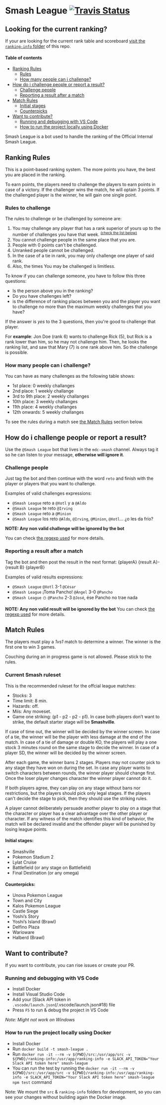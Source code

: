 # Smash League [![Travis Status](https://travis-ci.org/Xotl/Smash-League.svg?branch=master)](https://travis-ci.org/Xotl/Smash-League)

## Looking for the current ranking?
If your are looking for the current rank table and scoreboard [visit the `ranking-info` folder](./ranking-info/) of this repo.

#### Table of contents
* [Ranking Rules](#ranking-rules)
    * [Rules](#rules)
    * [How many people can i challenge?](#How-many-people-can-i-challenge)
* [How do i challenge people or report a result?](#how-do-i-challenge-people-or-report-a-result)
    * [Challenge people](#challenge-people)
    * [Reporting a result after a match](#reporting-a-result-after-a-match)
* [Match Rules](#match-rules)
    * [Initial stages](#initial-stages)
    * [Counterpicks](#counterpicks)
* [Want to contribute?](#Want-to-contribute)
    * [Running and debugging with VS Code](#Running-and-debugging-with-VS-Code)
    * [How to run the project locally using Docker](#How-to-run-the-project-locally-using-Docker)

Smash League is a bot used to handle the ranking of the Official Internal Smash League.

## Ranking Rules

This is a point-based ranking system. The more points you have, the best you are placed in the ranking.

To earn points, the players need to challenge the players to earn points in case of a victory. If the challenger wins the match, he will optain 3 points. If the challenged player is the winner, he will gain one single point.


### Rules to challenge
The rules to challenge or be challenged by someone are:
1. You may challenge any player that has a rank superior of yours up to the number of challenges you have that week. <sup>[(check the list below)](#How-many-people-can-i-challenge)</sup>
1. You cannot challenge people in the same place that you are.
1. People with 0 points can't be challenged.
1. Unranked people cannot be challenged.
1. In the case of a tie in rank, you may only challenge one player of said rank.
1. Also, the times You may be challenged is limitless.


To know if you can challenge someone, you have to follow this three questions:
- Is the person above you in the ranking?
- Do you have challenges left?
- is the difference of ranking places between you and the player you want to challenge no more than the maximum weekly challenges that you have?

If the answer is *yes* to the 3 questions, then you're good to challenge that player. 

For **example**: Jon Doe (rank 6) wants to challenge Rick (5), but Rick is a rank lower than him, so he may not challenge him. Then, he looks the ranking list, and saw that Mary (7) is one rank above him. So the challenge is possible.

### How many people can i challenge?
You can have as many challenges as the following table shows:

- 1st place: 0 weekly challanges
- 2nd place: 1 weekly challange
- 3rd to 9th place: 2 weekly challanges
- 10th place: 3 weekly challanges
- 11th place: 4 weekly challanges
- 12th onwards: 5 weekly challanges

To see the rules during a match see [the Match Rules](#Match-Rules) section below.

## How do i challenge people or report a result?
Use the `@Smash League` bot that lives in the `mdc-smash` channel. Always tag it so he can listen to your message, **otherwise will ignore it**.

### Challenge people
Just tag the bot and then continue with the word `reto` and finish with the player or players that you want to challenge.

Examples of valid challenges expressions:
* `@Smash League` reto a `@Xotl` y a `@Aldo`
* `@Smash League` te reto `@Irving`
* `@Smash League` reto a `@Minion`
* `@Smash League` los reto `@Aldo`, `@Irving`, `@Minion`, `@Xotl`... ¿o les da frío?

**NOTE: Any non valid challenge will be ignored by the bot**

You can check [the regexp used](src/smash-league.js#L5) for more details.

### Reporting a result after a match
Tag the bot and then post the result in the next format: {playerA} {result A}-{result B} {playerB}

Examples of valid results expressions:
* `@Smash League` `@Xotl` 3-1 `@César`
* `@Smash League` ¡Toma Pancho! `@Ángel` 3-0 `@Pancho`
* `@Smash League` :snowman: `@Pancho` 2-3 `@José`, ése Pancho no trae nada

**NOTE: Any non valid result will be ignored by the bot**
You can check [the regexp used](src/smash-league.js#L6) for more details.


## Match Rules

The players must play a *1vs1* match to determine a winner. The winner is the first one to win 3 games.

Couching during an in progress game is not allowed. Please stick to the rules.

### Current Smash ruleset

This is the recommended ruleset for the offcial league matches:

- Stocks: 3
- Time limit: 8 min.
- Hazards: off.
- Miis: Any moveset.
- Game one striking: (p1 - p2 - p2 - p1). In case both players don’t want to strike, the default starter stage will be **Smashville**.

If case of time out, the winner will be decided by the winner screen. In case of a tie, the winner will be the player with less damage at the end of the match. In case of a tie of damage or double KO, the players will play a one stock 3 minutes round on the same stage to decide the winner. In case of a player SD, the winner will be decided by the winner screen.

After each game, the winner bans 2 stages. Players may not counter pick to any stage they have won on during the set.
In case any player wants to switch characters between rounds, the winner player should change first. Once the loser player changes character the winner player cannot do it.

If both players agree, they can play on any stage without bans nor restrictions, but the players should pick only legal stages. If the players can't decide the stage to pick, then they should use the striking rules.

A player cannot deliberately persuade another player to play on a stage that the character or player has a clear advantage over the other player or character. If any witness of the match identifies this kind of behavior, the match will be declared invalid and the offender player will be punished by losing league points.

#### Initial stages:

- Smashville
- Pokemon Stadium 2
- Lylat Cruise
- Battlefield (or any stage on Battlefield)
- Final Destination (or any omega)

#### Counterpicks:

- Unova Pokemon League
- Town and City
- Kalos Pokemon League
- Castle Siege
- Yoshi’s Story
- Yoshi’s Island (Brawl)
- Delfino Plaza
- Warioware
- Halberd (Brawl)


## Want to contribute?
If you want to contribute, you can rise issues or create your PR.

### Running and debugging with VS Code
* Install Docker
* Install Visual Studio Code
* Add your [Slack API token in `.vscode/launch.json`(/.vscode/launch.json#18) file
* Press `F5` to run & debug the project in VS Code

*Note: Might not work on Windows*

### How to run the project locally using Docker
* Install Docker
* Run `docker build -t smash-league .`
* Run `docker run -it --rm -v ${PWD}/src:/usr/app/src -v ${PWD}/ranking-info:/usr/app/ranking-info -e SLACK_API_TOKEN="Your Slack API token here" smash-league`
* You can run the test by running the `docker run -it --rm -v ${PWD}/src:/usr/app/src -v ${PWD}/ranking-info:/usr/app/ranking-info -e SLACK_API_TOKEN="Your Slack API token here" smash-league npm test` command

Note: We mount the `src` & `ranking-info` folders for development, so you can see your changes without building again the Docker image.

 